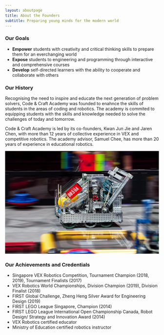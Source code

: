 ```yaml
---
layout: aboutpage
title: About the Founders
subtitle: Preparing young minds for the modern world
---
```


### Our Goals
- **Empower** students with creativity and critical thinking skills to prepare them for an everchanging world
- **Expose** students to engineering and programming through interactive and comprehensive courses
- **Develop** self-directed learners with the ability to cooperate and collaborate with others

### Our History
Recognising the need to inspire and educate the next generation of problem solvers, Code & Craft Academy was founded to enahnce the skills of students in the areas of coding and robotics. The academy is commited to equipping students with the skills and knowledge needed to solve the challenges of today and tomorrow.

Code & Craft Academy is led by its co-founders, Kwan Jun Jie and Jaren Chen, with more than 12 years of collective experience in VEX and competitive robotics. The academy advisor, Samuel Chee, has more than 20 years of experience in educational robotics.

![8059A-2019-Worlds](/assets/img/8059a-2019-worlds.jpg)

### Our Achievements and Credentials
- Singapore VEX Robotics Competition, Tournament Champion (2018, 2019), Tournament Finalists (2017)
- VEX Robotics World Championships, Division Champion (2019), Division Finalist (2018)
- FIRST Global Challenge, Zheng Heng Silver Award for Engineering Design (2019)
- FIRST LEGO League Singapore, Champion (2014)
- FIRST LEGO League International Open Championship Canada, Robot Design/ Strategy and Innovation Award (2014)
- VEX Robotics certified educator
- Ministry of Education certified robotics instructor